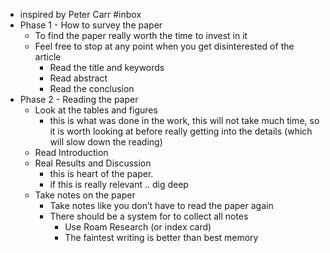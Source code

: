 - inspired by Peter Carr #inbox 
- Phase 1 - How to survey the paper
    - To find the paper really worth the time to invest in it
    - Feel free to stop at any point when you get disinterested of the article
        - Read the title and keywords
        - Read abstract
        - Read the conclusion
- Phase 2 - Reading the paper
    - Look at the tables and figures
        - this is what was done in the work, this will not take much time, so it is worth looking at before really getting into the details (which will slow down the reading)
    - Read Introduction
    - Real Results and Discussion
        - this is heart of the paper.
        - if this is really relevant .. dig deep
    - Take notes on the paper
        - Take notes like you don’t have to read the paper again
        - There should be a system for to collect all notes
            - Use Roam Research (or index card)
            - The faintest writing is better than best memory
